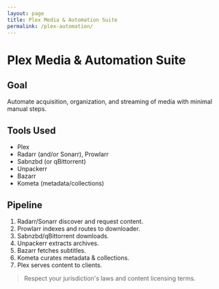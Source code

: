 ```yaml
---
layout: page
title: Plex Media & Automation Suite
permalink: /plex-automation/
---
```


# Plex Media & Automation Suite

## Goal
Automate acquisition, organization, and streaming of media with minimal manual steps.

## Tools Used
- Plex
- Radarr (and/or Sonarr), Prowlarr
- Sabnzbd (or qBittorrent)
- Unpackerr
- Bazarr
- Kometa (metadata/collections)

## Pipeline
1. Radarr/Sonarr discover and request content.
2. Prowlarr indexes and routes to downloader.
3. Sabnzbd/qBittorrent downloads.
4. Unpackerr extracts archives.
5. Bazarr fetches subtitles.
6. Kometa curates metadata & collections.
7. Plex serves content to clients.

> Respect your jurisdiction's laws and content licensing terms.
